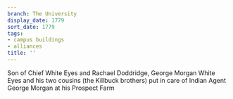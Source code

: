 ```yaml
---
branch: The University
display_date: 1779
sort_date: 1779
tags:
- campus buildings
- alliances
title: ''
---
```


Son of Chief White Eyes and Rachael Doddridge, George Morgan White Eyes and his two cousins (the Killbuck brothers) put in care of Indian Agent George Morgan at his Prospect Farm
